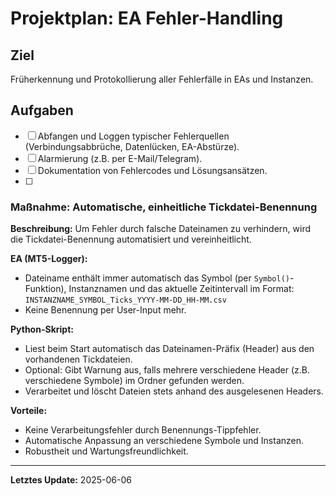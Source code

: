 # Projektplan: EA Fehler-Handling

## Ziel
Früherkennung und Protokollierung aller Fehlerfälle in EAs und Instanzen.

## Aufgaben

- [ ] Abfangen und Loggen typischer Fehlerquellen (Verbindungsabbrüche, Datenlücken, EA-Abstürze).
- [ ] Alarmierung (z.B. per E-Mail/Telegram).
- [ ] Dokumentation von Fehlercodes und Lösungsansätzen.
- [ ] 
### Maßnahme: Automatische, einheitliche Tickdatei-Benennung

**Beschreibung:**
Um Fehler durch falsche Dateinamen zu verhindern, wird die Tickdatei-Benennung automatisiert und vereinheitlicht.

**EA (MT5-Logger):**
- Dateiname enthält immer automatisch das Symbol (per `Symbol()`-Funktion), Instanznamen und das aktuelle Zeitintervall im Format:  
  `INSTANZNAME_SYMBOL_Ticks_YYYY-MM-DD_HH-MM.csv`
- Keine Benennung per User-Input mehr.

**Python-Skript:**
- Liest beim Start automatisch das Dateinamen-Präfix (Header) aus den vorhandenen Tickdateien.
- Optional: Gibt Warnung aus, falls mehrere verschiedene Header (z.B. verschiedene Symbole) im Ordner gefunden werden.
- Verarbeitet und löscht Dateien stets anhand des ausgelesenen Headers.

**Vorteile:**
- Keine Verarbeitungsfehler durch Benennungs-Tippfehler.
- Automatische Anpassung an verschiedene Symbole und Instanzen.
- Robustheit und Wartungsfreundlichkeit.
---

**Letztes Update:** 2025-06-06
